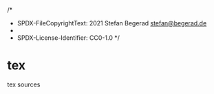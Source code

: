/*
 * SPDX-FileCopyrightText: 2021 Stefan Begerad <stefan@begerad.de>
 *
 * SPDX-License-Identifier: CC0-1.0
 */
 # tex
tex sources